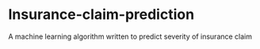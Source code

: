 # Insurance-claim-prediction
A machine learning algorithm written to predict severity of insurance claim
